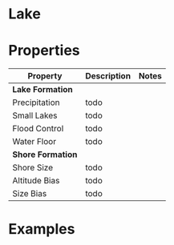 # Lake


# Properties


| Property | Description | Notes | 
| -------- | ----------- | ----- |
| **Lake Formation** |  | | 
| Precipitation | todo | |
| Small Lakes | todo | |
| Flood Control | todo | |
| Water Floor | todo | |
| **Shore Formation** |  | | 
| Shore Size | todo | |
| Altitude Bias | todo | |
| Size Bias | todo | |




# Examples
